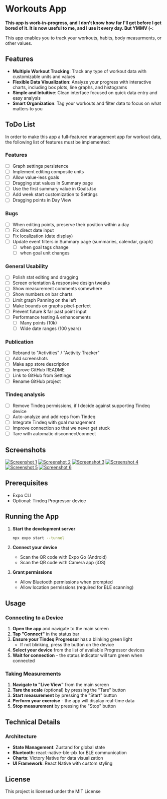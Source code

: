 # Workouts App

**This app is work-in-progress, and I don't know how far I'll get before I get bored of it. It is now useful to me, and I use it every day. But YMMV (-:**

This app enables you to track your workouts, habits, body measurments, or other values.


## Features

- **Multiple Workout Tracking**: Track any type of workout data with customizable units and values
- **Flexible Data Visualization**: Analyze your progress with interactive charts, including box plots, line graphs, and histograms
- **Simple and Intuitive**: Clean interface focused on quick data entry and easy analysis
- **Smart Organization**: Tag your workouts and filter data to focus on what matters to you

## ToDo List

In order to make this app a full-featured management app for workout data, the following list of features must be implemented:
  
### Features

* [ ] Graph settings persistence
* [ ] Implement editing composite units
* [ ] Allow value-less goals
* [ ] Dragging stat values in Summary page
* [ ] Use the first summary value in Goals.tsx
* [ ] Add week start customization to Settings
* [ ] Dragging points in Day View

### Bugs

* [ ] When editing points, preserve their position within a day
* [ ] Fix direct date input
* [ ] Fix localization (date display)
* [ ] Update event filters in Summary page (summaries, calendar, graph)
  * [ ] when goal tags change
  * [ ] when goal unit changes

### General Usability

* [ ] Polish stat editing and dragging
* [ ] Screen orientation & responsive design tweaks
* [ ] Show measurement comments somewhere
* [ ] Show numbers on bar charts
* [ ] Limit graph Panning on the left
* [ ] Make bounds on graphs pixel-perfect
* [ ] Prevent future & far past point input
* [ ] Performance testing & enhancements
  * [ ] Many points (10k)
  * [ ] Wide date ranges (100 years)

### Publication

* [ ] Rebrand to "Activities" / "Activity Tracker"
* [ ] Add screenshots
* [ ] Make app store description
* [ ] Improve GitHub README
* [ ] Link to GitHub from Settings
* [ ] Rename GitHub project

### Tindeq analysis

* [ ] Remove Tindeq permissions, if I decide against supporting Tindeq device
* [ ] Auto-analyze and add reps from Tindeq
* [ ] Integrate Tindeq with goal management
* [ ] Improve connection so that we never get stuck
* [ ] Tare with automatic disconnect/connect

## Screenshots

[![Screenshot 1](screenshots/sshot-1.thumb.jpg)](screenshots/sshot-1.jpg)
[![Screenshot 2](screenshots/sshot-2.thumb.jpg)](screenshots/sshot-2.jpg)
[![Screenshot 3](screenshots/sshot-3.thumb.jpg)](screenshots/sshot-3.jpg)
[![Screenshot 4](screenshots/sshot-4.thumb.jpg)](screenshots/sshot-4.jpg)
[![Screenshot 5](screenshots/sshot-5.thumb.jpg)](screenshots/sshot-5.jpg)
[![Screenshot 6](screenshots/sshot-6.thumb.jpg)](screenshots/sshot-6.jpg)


## Prerequisites

- Expo CLI
- Optional: Tindeq Progressor device

## Running the App

1. **Start the development server**
   ```bash
   npx expo start --tunnel
   ```

2. **Connect your device**
   - Scan the QR code with Expo Go (Android)
   - Scan the QR code with Camera app (iOS)

3. **Grant permissions**
   - Allow Bluetooth permissions when prompted
   - Allow location permissions (required for BLE scanning)

## Usage

### Connecting to a Device

1. **Open the app** and navigate to the main screen
2. **Tap "Connect"** in the status bar
3. **Ensure your Tindeq Progressor** has a blinking green light
   - If not blinking, press the button on the device
4. **Select your device** from the list of available Progressor devices
5. **Wait for connection** - the status indicator will turn green when connected

### Taking Measurements

1. **Navigate to "Live View"** from the main screen
2. **Tare the scale** (optional) by pressing the "Tare" button
3. **Start measurement** by pressing the "Start" button
4. **Perform your exercise** - the app will display real-time data
5. **Stop measurement** by pressing the "Stop" button

## Technical Details

### Architecture

- **State Management**: Zustand for global state
- **Bluetooth**: react-native-ble-plx for BLE communication
- **Charts**: Victory Native for data visualization
- **UI Framework**: React Native with custom styling

## License

This project is licensed under the MIT License
